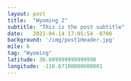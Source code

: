 ```yaml
---
layout: post
title:  "Wyoming 2"
subtitle: "This is the post subtitle"
date:   2022-04-14 17:05:54 -0700
background: '/img/post1Header.jpg'
mile: 6
tag: "Wyoming"
latitude: 38.009999999999998
longitude: -116.67100000000001
---
```

